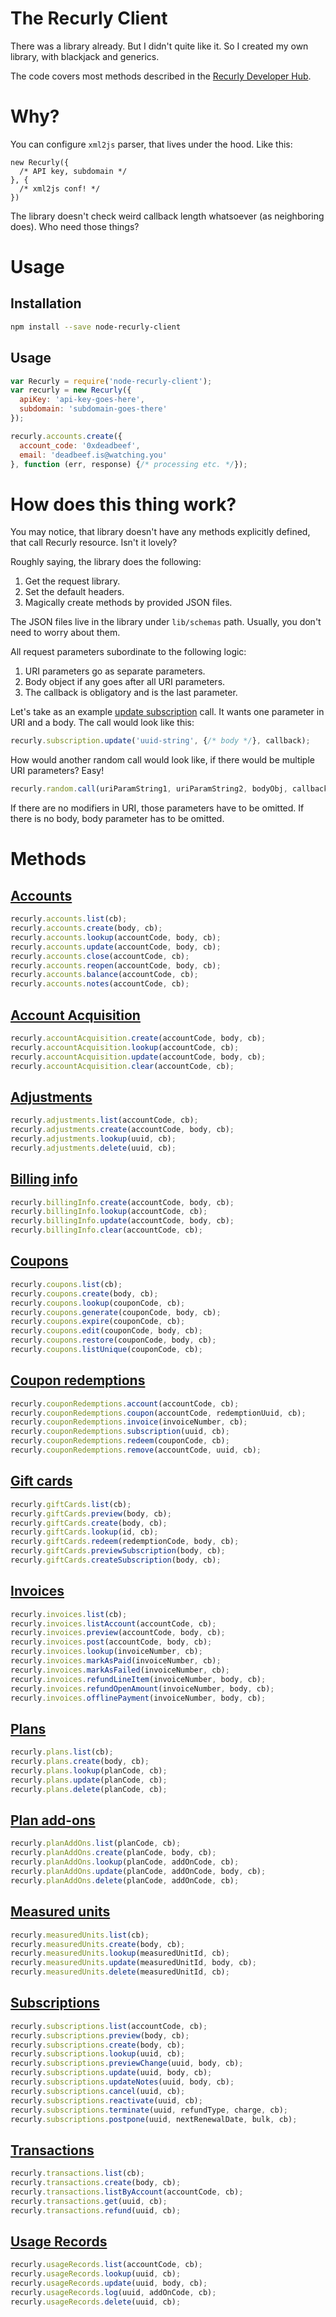 # The Recurly Client

There was a library already. But I didn't quite like it. So I created my own library, with blackjack and generics.

The code covers most methods described in the [Recurly Developer Hub](https://dev.recurly.com).

# Why?
You can configure `xml2js` parser, that lives under the hood. Like this:
```
new Recurly({
  /* API key, subdomain */
}, {
  /* xml2js conf! */
})
```

The library doesn't check weird callback length whatsoever (as neighboring does). Who need those things?

# Usage
## Installation
```sh
npm install --save node-recurly-client
```

## Usage
```js
var Recurly = require('node-recurly-client');
var recurly = new Recurly({
  apiKey: 'api-key-goes-here',
  subdomain: 'subdomain-goes-there'
});

recurly.accounts.create({
  account_code: '0xdeadbeef',
  email: 'deadbeef.is@watching.you'
}, function (err, response) {/* processing etc. */});
```

# How does this thing work?

You may notice, that library doesn't have any methods explicitly defined, that call Recurly resource. Isn't it lovely?

Roughly saying, the library does the following:

1. Get the request library.
2. Set the default headers.
3. Magically create methods by provided JSON files.

The JSON files live in the library under `lib/schemas` path. Usually, you don't need to worry about them.

All request parameters subordinate to the following logic:

1. URI parameters go as separate parameters.
2. Body object if any goes after all URI parameters.
3. The callback is obligatory and is the last parameter.

Let's take as an example [update subscription](https://dev.recurly.com/docs/update-subscription) call. It wants one
parameter in URI and a body. The call would look like this:

```js
recurly.subscription.update('uuid-string', {/* body */}, callback);
```

How would another random call would look like, if there would be multiple URI parameters? Easy!

```js
recurly.random.call(uriParamString1, uriParamString2, bodyObj, callback);
```

If there are no modifiers in URI, those parameters have to be omitted.
If there is no body, body parameter has to be omitted.

# Methods
## [Accounts](https://dev.recurly.com/docs/account-object)
```js
recurly.accounts.list(cb);
recurly.accounts.create(body, cb);
recurly.accounts.lookup(accountCode, body, cb);
recurly.accounts.update(accountCode, body, cb);
recurly.accounts.close(accountCode, cb);
recurly.accounts.reopen(accountCode, body, cb);
recurly.accounts.balance(accountCode, cb);
recurly.accounts.notes(accountCode, cb);
```

## [Account Acquisition](https://dev.recurly.com/docs/create-account-acquisition)
```js
recurly.accountAcquisition.create(accountCode, body, cb);
recurly.accountAcquisition.lookup(accountCode, cb);
recurly.accountAcquisition.update(accountCode, body, cb);
recurly.accountAcquisition.clear(accountCode, cb);
```

## [Adjustments](https://dev.recurly.com/docs/adjustment-object)
```js
recurly.adjustments.list(accountCode, cb);
recurly.adjustments.create(accountCode, body, cb);
recurly.adjustments.lookup(uuid, cb);
recurly.adjustments.delete(uuid, cb);
```

## [Billing info](https://dev.recurly.com/docs/create-an-accounts-billing-info-token)
```js
recurly.billingInfo.create(accountCode, body, cb);
recurly.billingInfo.lookup(accountCode, cb);
recurly.billingInfo.update(accountCode, body, cb);
recurly.billingInfo.clear(accountCode, cb);
```

## [Coupons](https://dev.recurly.com/docs/list-active-coupons)
```js
recurly.coupons.list(cb);
recurly.coupons.create(body, cb);
recurly.coupons.lookup(couponCode, cb);
recurly.coupons.generate(couponCode, body, cb);
recurly.coupons.expire(couponCode, cb);
recurly.coupons.edit(couponCode, body, cb);
recurly.coupons.restore(couponCode, body, cb);
recurly.coupons.listUnique(couponCode, cb);
```

## [Coupon redemptions](https://dev.recurly.com/docs/lookup-a-coupon-redemption-on-an-account)
```js
recurly.couponRedemptions.account(accountCode, cb);
recurly.couponRedemptions.coupon(accountCode, redemptionUuid, cb);
recurly.couponRedemptions.invoice(invoiceNumber, cb);
recurly.couponRedemptions.subscription(uuid, cb);
recurly.couponRedemptions.redeem(couponCode, cb);
recurly.couponRedemptions.remove(accountCode, uuid, cb);
```

## [Gift cards](https://dev.recurly.com/docs/gift-card-object)
```js
recurly.giftCards.list(cb);
recurly.giftCards.preview(body, cb);
recurly.giftCards.create(body, cb);
recurly.giftCards.lookup(id, cb);
recurly.giftCards.redeem(redemptionCode, body, cb);
recurly.giftCards.previewSubscription(body, cb);
recurly.giftCards.createSubscription(body, cb);
```

## [Invoices](https://dev.recurly.com/docs/list-invoices)
```js
recurly.invoices.list(cb);
recurly.invoices.listAccount(accountCode, cb);
recurly.invoices.preview(accountCode, body, cb);
recurly.invoices.post(accountCode, body, cb);
recurly.invoices.lookup(invoiceNumber, cb);
recurly.invoices.markAsPaid(invoiceNumber, cb);
recurly.invoices.markAsFailed(invoiceNumber, cb);
recurly.invoices.refundLineItem(invoiceNumber, body, cb);
recurly.invoices.refundOpenAmount(invoiceNumber, body, cb);
recurly.invoices.offlinePayment(invoiceNumber, body, cb);
```

## [Plans](https://dev.recurly.com/docs/list-plans)
```js
recurly.plans.list(cb);
recurly.plans.create(body, cb);
recurly.plans.lookup(planCode, cb);
recurly.plans.update(planCode, cb);
recurly.plans.delete(planCode, cb);
```

## [Plan add-ons](https://dev.recurly.com/docs/plan-add-ons-object)
```js
recurly.planAddOns.list(planCode, cb);
recurly.planAddOns.create(planCode, body, cb);
recurly.planAddOns.lookup(planCode, addOnCode, cb);
recurly.planAddOns.update(planCode, addOnCode, body, cb);
recurly.planAddOns.delete(planCode, addOnCode, cb);
```

## [Measured units](https://dev.recurly.com/docs/measured-unit-object)
```js
recurly.measuredUnits.list(cb);
recurly.measuredUnits.create(body, cb);
recurly.measuredUnits.lookup(measuredUnitId, cb);
recurly.measuredUnits.update(measuredUnitId, body, cb);
recurly.measuredUnits.delete(measuredUnitId, cb);
```

## [Subscriptions](https://dev.recurly.com/docs/list-subscriptions)
```js
recurly.subscriptions.list(accountCode, cb);
recurly.subscriptions.preview(body, cb);
recurly.subscriptions.create(body, cb);
recurly.subscriptions.lookup(uuid, cb);
recurly.subscriptions.previewChange(uuid, body, cb);
recurly.subscriptions.update(uuid, body, cb);
recurly.subscriptions.updateNotes(uuid, body, cb);
recurly.subscriptions.cancel(uuid, cb);
recurly.subscriptions.reactivate(uuid, cb);
recurly.subscriptions.terminate(uuid, refundType, charge, cb);
recurly.subscriptions.postpone(uuid, nextRenewalDate, bulk, cb);
```

## [Transactions](https://dev.recurly.com/docs/transaction-object)
```js
recurly.transactions.list(cb);
recurly.transactions.create(body, cb);
recurly.transactions.listByAccount(accountCode, cb);
recurly.transactions.get(uuid, cb);
recurly.transactions.refund(uuid, cb);
```

## [Usage Records](https://dev.recurly.com/docs/usage-record-object)
```js
recurly.usageRecords.list(accountCode, cb);
recurly.usageRecords.lookup(uuid, cb);
recurly.usageRecords.update(uuid, body, cb);
recurly.usageRecords.log(uuid, addOnCode, cb);
recurly.usageRecords.delete(uuid, cb);
```